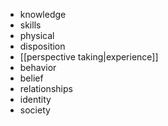  - knowledge
 - skills
 - physical
 - disposition
 - [[perspective taking|experience]]
 - behavior
 - belief
 - relationships
 - identity
 - society
